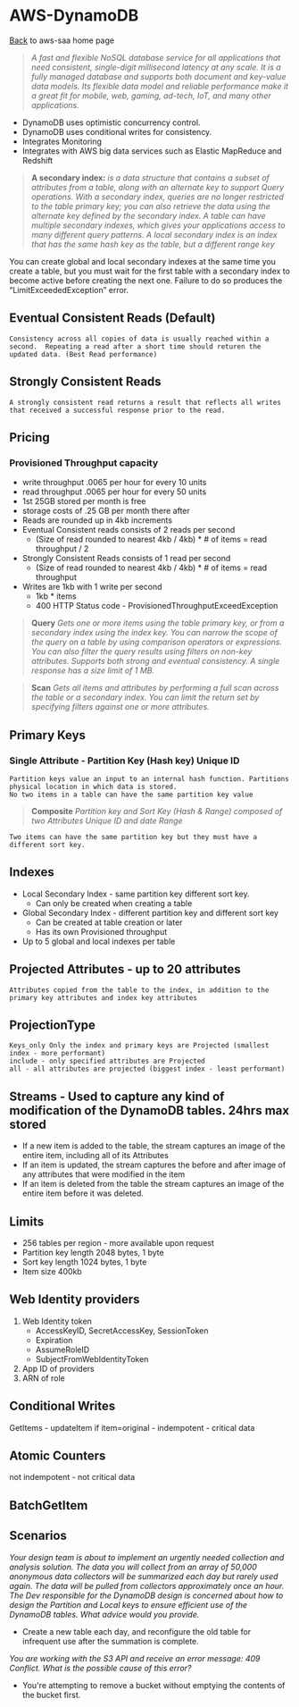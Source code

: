 # AWS-DynamoDB

[Back](README.md) to aws-saa home page

>*A fast and flexible NoSQL database service for all applications that need consistent, single-digit millisecond latency at any scale.  It is a fully managed database and supports both document and key-value data models.  Its flexible data model and reliable performance make it a great fit for mobile, web, gaming, ad-tech, IoT, and many other applications.*

- DynamoDB uses optimistic concurrency control.
- DynamoDB uses conditional writes for consistency.
- Integrates Monitoring
- Integrates with AWS big data services such as Elastic MapReduce and Redshift

>**A secondary index:** *is a data structure that contains a subset of attributes from a table, along with an alternate key to support Query operations. With a secondary index, queries are no longer restricted to the table primary key; you can also retrieve the data using the alternate key defined by the secondary index. A table can have multiple secondary indexes, which gives your applications access to many different query patterns. A local secondary index is an index that has the same hash key as the table, but a different range key*

You can create global and local secondary indexes at the same time you create a table, but you must wait for the first table with a secondary index to become active before creating the next one. Failure to do so produces the “LimitExceededException” error.

## Eventual Consistent Reads (Default)

    Consistency across all copies of data is usually reached within a second.  Repeating a read after a short time should returen the updated data. (Best Read performance)

## Strongly Consistent Reads

    A strongly consistent read returns a result that reflects all writes that received a successful response prior to the read.

## Pricing

### Provisioned Throughput capacity

- write throughput .0065 per hour for every 10 units
- read throughput .0065 per hour for every 50 units
- 1st 25GB stored per month is free
- storage costs of .25 GB per month there after
- Reads are rounded up in 4kb increments
- Eventual Consistent reads consists of 2 reads per second
  - (Size of read rounded to nearest 4kb / 4kb) * # of items = read throughput / 2
- Strongly Consistent Reads consists of 1 read per second
  - (Size of read rounded to nearest 4kb / 4kb) * # of items = read throughput
- Writes are 1kb with 1 write per second
  - 1kb * items
  - 400 HTTP Status code - ProvisionedThroughputExceedException

>**Query** *Gets one or more items using the table primary key, or from a secondary index using the index key. You can narrow the scope of the query on a table by using comparison operators or expressions. You can also filter the query results using filters on non-key attributes. Supports both strong and eventual consistency. A single response has a size limit of 1 MB.*

>**Scan** *Gets all items and attributes by performing a full scan across the table or a secondary index. You can limit the return set by specifying filters against one or more attributes.*

## Primary Keys

### Single Attribute - Partition Key (Hash key) Unique ID

    Partition keys value an input to an internal hash function. Partitions physical location in which data is stored.
    No two items in a table can have the same partition key value

>**Composite** *Partition key and Sort Key (Hash & Range) composed of two Attributes  Unique ID and date Range*

    Two items can have the same partition key but they must have a different sort key.

## Indexes

- Local Secondary Index - same partition key different sort key.
  - Can only be created when creating a table
- Global Secondary Index - different partition key and different sort key
  - Can be created at table creation or later
  - Has its own Provisioned throughput
- Up to 5 global and local indexes per table

## Projected Attributes - up to 20 attributes

    Attributes copied from the table to the index, in addition to the primary key attributes and index key attributes

## ProjectionType

    Keys_only Only the index and primary keys are Projected (smallest index - more performant)
    include - only specified attributes are Projected
    all - all attributes are projected (biggest index - least performant)

## Streams - Used to capture any kind of modification of the DynamoDB tables. 24hrs max stored

- If a new item is added to the table, the stream captures an image of the entire item, including all of its Attributes
- If an item is updated, the stream captures the before and after image of any attributes that were modified in the item
- If an item is deleted from the table the stream captures an image of the entire item before it was deleted.

## Limits

- 256 tables per region - more available upon request
- Partition key length 2048 bytes, 1 byte
- Sort key length 1024 bytes, 1 byte
- Item size 400kb

## Web Identity providers

1. Web Identity token
   - AccessKeyID, SecretAccessKey, SessionToken
   - Expiration
   - AssumeRoleID
   - SubjectFromWebIdentityToken
2. App ID of providers
3. ARN of role

## Conditional Writes

GetItems - updateItem if item=original - indempotent - critical data

## Atomic Counters

not indempotent - not critical data

## BatchGetItem

## Scenarios

*Your design team is about to implement an urgently needed collection and analysis solution. The data you will collect from an array of 50,000 anonymous data collectors will be summarized each day but rarely used again. The data will be pulled from collectors approximately once an hour. The Dev responsible for the DynamoDB design is concerned about how to design the Partition and Local keys to ensure efficient use of the DynamoDB tables. What advice would you provide.*

- Create a new table each day, and reconfigure the old table for infrequent use after the summation is complete.

*You are working with the S3 API and receive an error message: 409 Conflict. What is the possible cause of this error?*

- You're attempting to remove a bucket without emptying the contents of the bucket first.